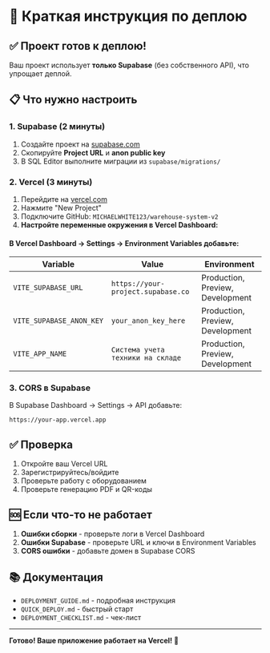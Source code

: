 # 🚀 Краткая инструкция по деплою

## ✅ Проект готов к деплою!

Ваш проект использует **только Supabase** (без собственного API), что упрощает деплой.

## 📋 Что нужно настроить

### 1. Supabase (2 минуты)
1. Создайте проект на [supabase.com](https://supabase.com)
2. Скопируйте **Project URL** и **anon public key**
3. В SQL Editor выполните миграции из `supabase/migrations/`

### 2. Vercel (3 минуты)
1. Перейдите на [vercel.com](https://vercel.com)
2. Нажмите "New Project"
3. Подключите GitHub: `MICHAELWHITE123/warehouse-system-v2`
4. **Настройте переменные окружения в Vercel Dashboard:**

#### В Vercel Dashboard → Settings → Environment Variables добавьте:

| Variable | Value | Environment |
|----------|-------|-------------|
| `VITE_SUPABASE_URL` | `https://your-project.supabase.co` | Production, Preview, Development |
| `VITE_SUPABASE_ANON_KEY` | `your_anon_key_here` | Production, Preview, Development |
| `VITE_APP_NAME` | `Система учета техники на складе` | Production, Preview, Development |

### 3. CORS в Supabase
В Supabase Dashboard → Settings → API добавьте:
```
https://your-app.vercel.app
```

## ✅ Проверка

1. Откройте ваш Vercel URL
2. Зарегистрируйтесь/войдите
3. Проверьте работу с оборудованием
4. Проверьте генерацию PDF и QR-коды

## 🆘 Если что-то не работает

1. **Ошибки сборки** - проверьте логи в Vercel Dashboard
2. **Ошибки Supabase** - проверьте URL и ключи в Environment Variables
3. **CORS ошибки** - добавьте домен в Supabase CORS

## 📚 Документация

- `DEPLOYMENT_GUIDE.md` - подробная инструкция
- `QUICK_DEPLOY.md` - быстрый старт
- `DEPLOYMENT_CHECKLIST.md` - чек-лист

---

**Готово! Ваше приложение работает на Vercel! 🎉**
